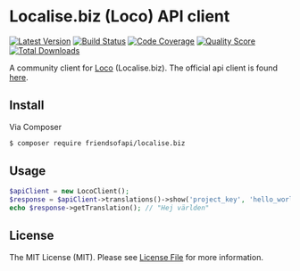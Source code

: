 # Localise.biz (Loco) API client

[![Latest Version](https://img.shields.io/github/release/FriendsOfApi/localise.biz.svg?style=flat-square)](https://github.com/FriendsOfApi/localise.biz/releases)
[![Build Status](https://img.shields.io/travis/FriendsOfApi/localise.biz.svg?style=flat-square)](https://travis-ci.org/FriendsOfApi/localise.biz)
[![Code Coverage](https://img.shields.io/scrutinizer/coverage/g/FriendsOfApi/localise.biz.svg?style=flat-square)](https://scrutinizer-ci.com/g/FriendsOfApi/localise.biz)
[![Quality Score](https://img.shields.io/scrutinizer/g/FriendsOfApi/localise.biz.svg?style=flat-square)](https://scrutinizer-ci.com/g/FriendsOfApi/localise.biz)
[![Total Downloads](https://img.shields.io/packagist/dt/friendsofapi/localise.biz.svg?style=flat-square)](https://packagist.org/packages/FriendsOfApi/localise.biz)


A community client for [Loco](https://localise.biz) (Localise.biz). The official api client is found [here](https://github.com/loco/loco-php-sdk).

## Install

Via Composer

``` bash
$ composer require friendsofapi/localise.biz
```

## Usage

```php
$apiClient = new LocoClient();
$response = $apiClient->translations()->show('project_key', 'hello_world', 'sv');
echo $response->getTranslation(); // "Hej världen"
```

## License

The MIT License (MIT). Please see [License File](LICENSE) for more information.
